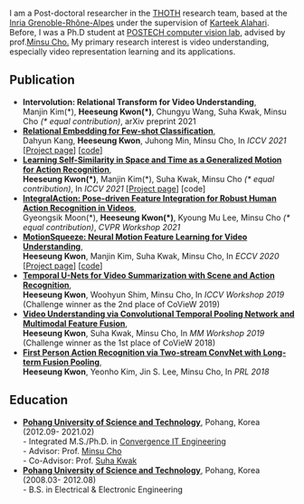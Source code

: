 I am a Post-doctoral researcher in the [THOTH](https://team.inria.fr/thoth/) research team, based at the [Inria Grenoble-Rhône-Alpes](https://www.inria.fr/fr/centre-inria-grenoble-rhone-alpes) under the supervision of [Karteek Alahari](https://thoth.inrialpes.fr/people/alahari/).
Before, I was a Ph.D student at [POSTECH computer vision lab](https://cvlab.postech.ac.kr/lab/index.php), advised by prof.[Minsu Cho.](http://cvlab.postech.ac.kr/~mcho/)
My primary research interest is video understanding, especially video representation learning and its applications.

## Publication
 - **Intervolution: Relational Transform for Video Understanding**,  
   Manjin Kim(&#42;), **Heeseung Kwon(&#42;)**, Chungyu Wang, Suha Kwak, Minsu Cho *(&#42; equal contribution)*, arXiv preprint 2021 
 - **[Relational Embedding for Few-shot Classification](https://arxiv.org/abs/2108.09666)**,   
   Dahyun Kang, **Heeseung Kwon**, Juhong Min, Minsu Cho, In *ICCV 2021* 
   &#91;[Project page](http://cvlab.postech.ac.kr/research/RENet/)&#93; &#91;[code](https://github.com/dahyun-kang/renet)&#93;   
 - **[Learning Self-Similarity in Space and Time as a Generalized Motion for Action Recognition](https://arxiv.org/abs/2102.07092)**,   
   **Heeseung Kwon(&#42;)**, Manjin Kim(&#42;), Suha Kwak, Minsu Cho *(&#42; equal contribution)*, In *ICCV 2021*  &#91;[Project page](https://cvlab.postech.ac.kr/research/SELFY/)&#93; &#91;code&#93;
- **[IntegralAction: Pose-driven Feature Integration for Robust Human Action Recognition in Videos](https://arxiv.org/abs/2007.06317)**,  
  Gyeongsik Moon(&#42;), **Heeseung Kwon(&#42;)**, Kyoung Mu Lee, Minsu Cho *(&#42; equal contribution)*, *CVPR Workshop 2021*  
- **[MotionSqueeze: Neural Motion Feature Learning for Video Understanding](https://arxiv.org/abs/2007.09933)**,  
  **Heeseung Kwon**, Manjin Kim, Suha Kwak, Minsu Cho, In *ECCV 2020*  &#91;[Project page](https://cvlab.postech.ac.kr/research/MotionSqueeze/)&#93; &#91;[code](https://github.com/arunos728/MotionSqueeze)&#93;
- **[Temporal U-Nets for Video Summarization with Scene and Action Recognition](https://openaccess.thecvf.com/content_ICCVW_2019/papers/CoView/Kwon_Temporal_U-Nets_for_Video_Summarization_with_Scene_and_Action_Recognition_ICCVW_2019_paper.pdf)**,   
  **Heeseung Kwon**, Woohyun Shim, Minsu Cho, In *ICCV Workshop 2019* (Challenge winner as the 2nd place of CoVieW 2019)  
- **[Video Understanding via Convolutional Temporal Pooling Network and Multimodal Feature Fusion](https://dl.acm.org/doi/10.1145/3265987.3265991)**,  
  **Heeseung Kwon**, Suha Kwak, Minsu Cho, In *MM Workshop 2019* (Challenge winner as the 1st place of CoVieW 2018)
- **[First Person Action Recognition  via  Two-stream  ConvNet  with  Long-term  Fusion  Pooling](https://www.sciencedirect.com/science/article/pii/S0167865518303027)**,  
  **Heeseung Kwon**, Yeonho Kim, Jin S. Lee, Minsu Cho, In *PRL 2018*  

## Education
- **[Pohang University of Science and Technology](http://postech.ac.kr/eng/)**, Pohang, Korea (2012.09- 2021.02)  
  \- Integrated M.S./Ph.D. in [Convergence IT Engineering](https://cite.postech.ac.kr/)  
  \- Advisor: Prof. [Minsu Cho](http://cvlab.postech.ac.kr/~mcho/)  
  \- Co-Advisor: Prof. [Suha Kwak](https://cvlab.postech.ac.kr/~suhakwak/)
- **[Pohang University of Science and Technology](http://postech.ac.kr/eng/)**, Pohang, Korea (2008.03- 2012.08)  
	\- B.S. in Electrical & Electronic Engineering  
	
<!--## Honors & Awards
- The challenge winner at CoVieW'19 workshop and challenge, ICCV 2019  
  \- **2nd place** at the Challenge on Comprehensive Video Understanding in the Wild
- The challenge winner at CoVieW'18 workshop and challenge, ACM MM 2018  
  \- **1st place** at the Challenge on Comprehensive Video Understanding in the Wild  
  \- Awarded to **the best algorithm** on multi-task action and scene recognition 	--> 
  
<!--## Patent
- Method for temporal information encoding of the videosegment frame-wise features for video recognition   
  \- Yeongsuk Kim, **Heeseung Kwon** (Korean domestic; 1019369470000) -->
  
<!--## Language skills  
- Korean(native), English(advanced)-->
